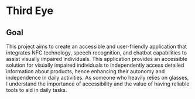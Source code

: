 # Third Eye

## Goal
This project aims to create an accessible and user-friendly application that integrates NFC technology, speech recognition, and chatbot capabilities to assist visually impaired individuals. This application provides an accessible solution for visually impaired individuals to independently access detailed information about products, hence enhancing their autonomy and independence in daily activities. As someone who heavily relies on glasses, I understand the importance of accessibility and the value of having reliable tools to aid in daily tasks.

